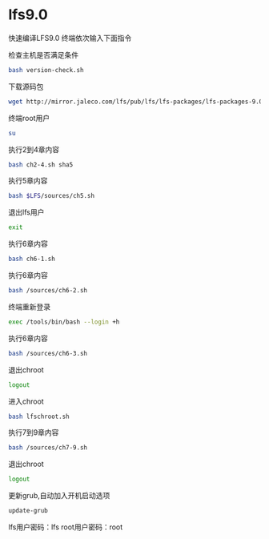 # lfs9.0

快速编译LFS9.0 
终端依次输入下面指令

检查主机是否满足条件
```Bash
bash version-check.sh
```

下载源码包
```Bash
wget http://mirror.jaleco.com/lfs/pub/lfs/lfs-packages/lfs-packages-9.0.tar
```
终端root用户
```Bash
su
```
执行2到4章内容
```Bash
bash ch2-4.sh sha5
```
执行5章内容
```Bash
bash $LFS/sources/ch5.sh
```
退出lfs用户
```Bash
exit
```
执行6章内容
```Bash
bash ch6-1.sh
```
执行6章内容
```Bash
bash /sources/ch6-2.sh
```
终端重新登录
```Bash
exec /tools/bin/bash --login +h 
```
执行6章内容
```Bash
bash /sources/ch6-3.sh
```
退出chroot
```Bash
logout
```
进入chroot
```Bash
bash lfschroot.sh
```
执行7到9章内容
```Bash
bash /sources/ch7-9.sh
```
退出chroot
```Bash
logout
```
更新grub,自动加入开机启动选项
```Bash
update-grub
```



lfs用户密码：lfs
root用户密码：root
